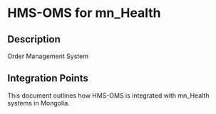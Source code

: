 # HMS-OMS for mn_Health

## Description

Order Management System

## Integration Points

This document outlines how HMS-OMS is integrated with mn_Health systems in Mongolia.
